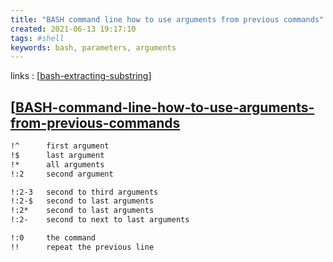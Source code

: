 ```yaml
---
title: "BASH command line how to use arguments from previous commands"
created: 2021-06-13 19:17:10
tags: #shell
keywords: bash, parameters, arguments
---
```


links
: [[bash-extracting-substring]]

## [[BASH-command-line-how-to-use-arguments-from-previous-commands](https://stackoverflow.com/questions/4009412/how-to-use-arguments-from-previous-command)

```bash
!^      first argument
!$      last argument
!*      all arguments
!:2     second argument

!:2-3   second to third arguments
!:2-$   second to last arguments
!:2*    second to last arguments
!:2-    second to next to last arguments

!:0     the command
!!      repeat the previous line
```

[//begin]: # "Autogenerated link references for markdown compatibility"
[bash-extracting-substring]: bash-extracting-substring.md "BASH extracting substring"
[//end]: # "Autogenerated link references"
